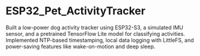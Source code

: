 # ESP32_Pet_ActivityTracker
Built a low-power dog activity tracker using ESP32-S3, a simulated IMU sensor, and a pretrained TensorFlow Lite model for classifying activities. Implemented NTP-based timestamping, local data logging with LittleFS, and power-saving features like wake-on-motion and deep sleep.
